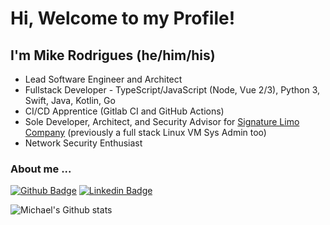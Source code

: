 
<!--
**mrodrig/mrodrig** is a ✨ _special_ ✨ repository because its `README.md` (this file) appears on your GitHub profile.

Here are some ideas to get you started:

- 🔭 I’m currently working on ...
- 🌱 I’m currently learning ...
- 👯 I’m looking to collaborate on ...
- 🤔 I’m looking for help with ...
- 💬 Ask me about ...
- 📫 How to reach me: ...
- 😄 Pronouns: ...
- ⚡ Fun fact: ...
-->

# Hi, Welcome to my Profile!

## I'm Mike Rodrigues (he/him/his)

* Lead Software Engineer and Architect
* Fullstack Developer - TypeScript/JavaScript (Node, Vue 2/3), Python 3, Swift, Java, Kotlin, Go
* CI/CD Apprentice (Gitlab CI and GitHub Actions)
* Sole Developer, Architect, and Security Advisor for [Signature Limo Company](https://signaturelimocompany-com-ewnf2.ondigitalocean.app/) (previously a full stack Linux VM Sys Admin too)
* Network Security Enthusiast

### About me ...

[![Github Badge](https://img.shields.io/badge/-Github-000?style=flat-square&logo=Github&logoColor=white)](https://mrodrig.github.io/)
[![Linkedin Badge](https://img.shields.io/badge/-LinkedIn-blue?style=flat-square&logo=Linkedin&logoColor=white)](https://www.linkedin.com/in/rodriguesmichael/)

![Michael's Github stats](https://github-readme-stats.vercel.app/api?username=mrodrig&theme=dark&count_private=true&include_all_commits=true&hide=issues)
